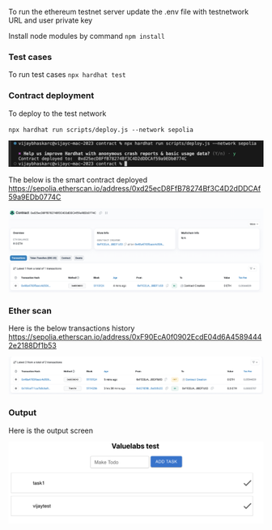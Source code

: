 
To run the ethereum testnet server update the .env file with testnetwork URL and user private key

Install node modules by command
`npm install`

### Test cases
To run test cases 
`npx hardhat test`

### Contract deployment
To deploy to the test network

`npx hardhat run scripts/deploy.js --network sepolia`

![deployment](images/deployment.png)

The below is the smart contract deployed
https://sepolia.etherscan.io/address/0xd25ecD8FfB78274Bf3C4D2dDDCAf59a9EDb0774C

![contract deployed](images/contract_deployed.png)

### Ether scan
Here is the below transactions history
https://sepolia.etherscan.io/address/0xF90EcA0f0902EcdE04d6A45894442e2188Df1b53

![history](images/transactions.png)

### Output

Here is the output screen

![output](images/output.png)
